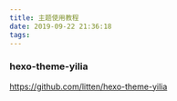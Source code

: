 ```yaml
---
title: 主题使用教程
date: 2019-09-22 21:36:18
tags:
---
```


### hexo-theme-yilia
https://github.com/litten/hexo-theme-yilia